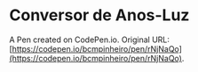 # Conversor de Anos-Luz

A Pen created on CodePen.io. Original URL: [https://codepen.io/bcmpinheiro/pen/rNjNaQo](https://codepen.io/bcmpinheiro/pen/rNjNaQo).


